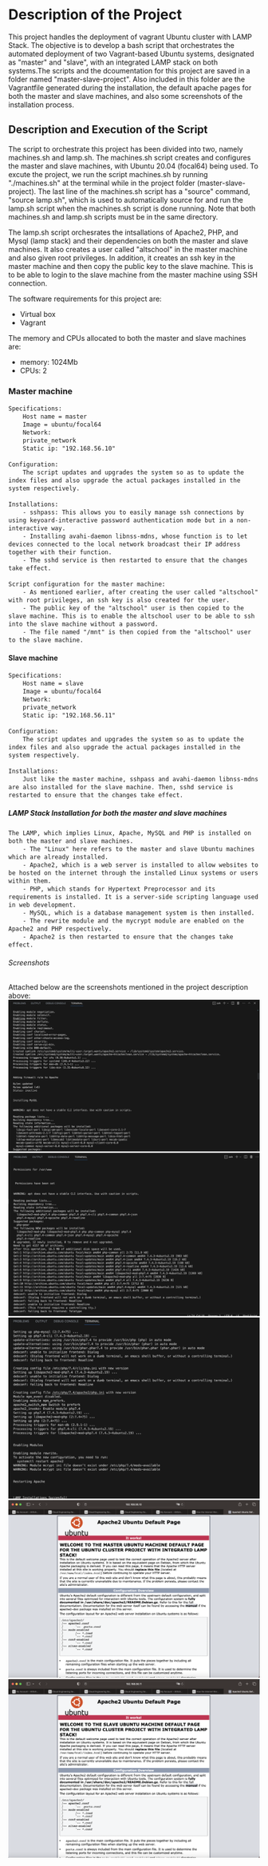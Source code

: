 # Description of the Project
This project handles the deployment of vagrant Ubuntu cluster with LAMP Stack. The objective is to develop a bash script that orchestrates the automated deployment of two Vagrant-based Ubuntu systems, designated as "master" and "slave", with an integrated LAMP stack on both systems.The scripts and the dcoumentation for this project are saved in a folder named "master-slave-project". Also included in this folder are the Vagrantfile generated during the installation, the default apache pages for both the master and slave machines, and also some screenshots of the installation process.

## Description and Execution of the Script
The script to orchestrate this project has been divided into two, namely machines.sh and lamp.sh. The machines.sh script creates and configures the master and slave machines, with Ubuntu 20.04 (focal64) being used. To excute the project, we run the script machines.sh by running "./machines.sh" at the terminal while in the project folder (master-slave-project).  The last line of the machines.sh script has a "source" command, "source lamp.sh", which is used to automatically source for and run the lamp.sh script when the machines.sh script is done running. Note that both machines.sh and lamp.sh scripts must be in the same directory.

The lamp.sh script orchesrates the intsallations of Apache2, PHP, and Mysql (lamp stack) and their dependencies on both the master and slave machines. It also creates a user called "altschool" in the master machine and also given root privileges. In addition, it creates an ssh key in the master machine and then  copy the public key to the slave machine. This is to be able to login to the slave machine from the master machine using SSH connection.

The software requirements for this project are:
- Virtual box
- Vagrant

The memory and CPUs allocated to both the master and slave machines are:
- memory: 1024Mb
- CPUs: 2

### Master machine 
    Specifications: 
        Host name = master
        Image = ubuntu/focal64
        Network:
        private_network 
        Static ip: "192.168.56.10"

    Configuration:
        The script updates and upgrades the system so as to update the index files and also upgrade the actual packages installed in the system respectively.

    Installations:
        - sshpass: This allows you to easily manage ssh connections by using keyoard-interactive password authentication mode but in a non-interactive way.
        - Installing avahi-daemon libnss-mdns, whose function is to let devices connected to the local network broadcast their IP address together with their function.
        - The sshd service is then restarted to ensure that the changes take effect.

    Script configuration for the master machine:
        - As mentioned earlier, after creating the user called "altschool" with root privileges, an ssh key is also created for the user.
        - The public key of the "altschool" user is then copied to the slave machine. This is to enable the altschool user to be able to ssh into the slave machine without a password.
        - The file named "/mnt" is then copied from the "altschool" user to the slave machine.

#### Slave machine 
    Specifications: 
        Host name = slave
        Image = ubuntu/focal64
        Network:
        private_network 
        Static ip: "192.168.56.11"

    Configuration:
        The script updates and upgrades the system so as to update the index files and also upgrade the actual packages installed in the system respectively.

    Installations:
        Just like the master machine, sshpass and avahi-daemon libnss-mdns are also installed for the slave machine. Then, sshd service is restarted to ensure that the changes take effect.

##### LAMP Stack Installation for both the master and slave machines
    The LAMP, which implies Linux, Apache, MySQL and PHP is installed on both the master and slave machines.
        - The "Linux" here refers to the master and slave Ubuntu machines which are already installed.
        - Apache2, which is a web server is installed to allow websites to be hosted on the internet through the installed Linux systems or users within them.
        - PHP, which stands for Hypertext Preprocessor and its requirements is installed. It is a server-side scripting language used in web development.
        - MySQL, which is a database management system is then installed.
        - The rewrite module and the mycrypt module are enabled on the Apache2 and PHP respectively.
        - Apache2 is then restarted to ensure that the changes take effect.

###### Screenshots
Attached below are the screenshots mentioned in the project description above:
![Alt text](installation1.png)
![Alt text](installation2.png)
![Alt text](installation3.png)
![Alt text](masterapachepage.png)
![Alt text](slaveapachepage.png)